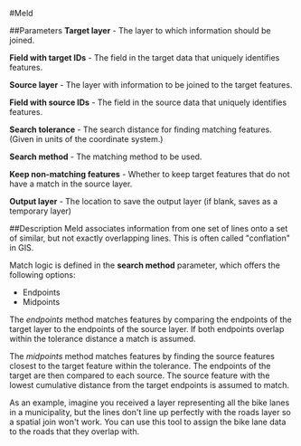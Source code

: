 #Meld

##Parameters
**Target layer** - The layer to which information should be joined.

**Field with target IDs** - The field in the target data that uniquely identifies features.

**Source layer** - The layer with information to be joined to the target features.

**Field with source IDs** - The field in the source data that uniquely identifies features.

**Search tolerance** - The search distance for finding matching features. (Given in
units of the coordinate system.)

**Search method** - The matching method to be used.

**Keep non-matching features** - Whether to keep target features that do not have a match in the
source layer.

**Output layer** - The location to save the output layer (if blank, saves as a
temporary layer)

##Description
Meld associates information from one set of lines onto a set of
similar, but not exactly overlapping lines. This is often called "conflation" in
GIS.

Match logic is defined in the **search method** parameter, which offers the
following options:
- Endpoints
- Midpoints

The _endpoints_ method matches features by comparing the endpoints of the target
layer to the endpoints of the source layer. If both endpoints overlap within
the tolerance distance a match is assumed.

The _midpoints_ method matches features by finding the source features closest to
the target feature within the tolerance. The endpoints of the target are then
compared to each source. The source feature with the lowest cumulative distance
from the target endpoints is assumed to match.

As an example, imagine you received a layer representing all the bike lanes in
a municipality, but the lines don't line up perfectly with the roads layer
so a spatial join won't work. You can use this tool to assign the bike
lane data to the roads that they overlap with.
